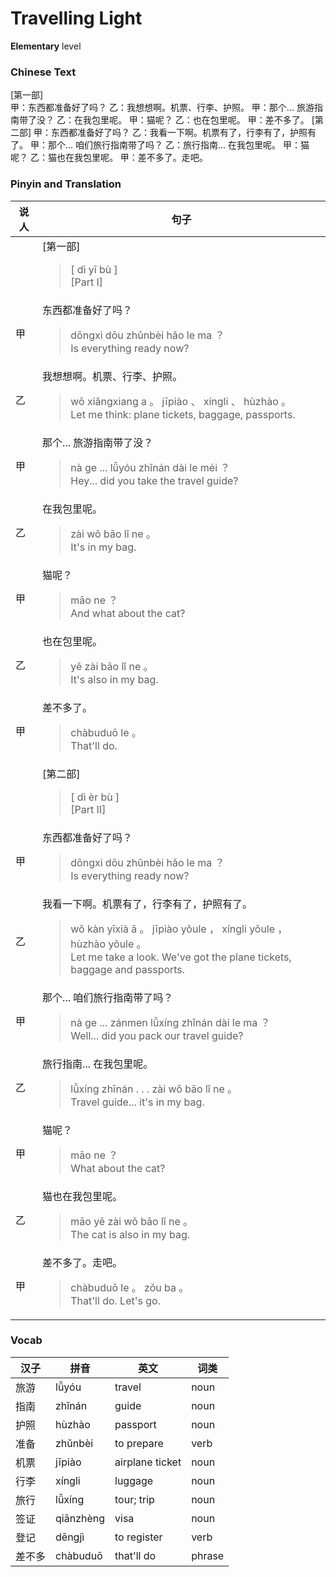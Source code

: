 # Travelling Light
**Elementary** level
### Chinese Text
[第一部]<br />甲：东西都准备好了吗？
乙：我想想啊。机票、行李、护照。
甲：那个... 旅游指南带了没？
乙：在我包里呢。
甲：猫呢？
乙：也在包里呢。
甲：差不多了。
[第二部]
甲：东西都准备好了吗？
乙：我看一下啊。机票有了，行李有了，护照有了。
甲：那个... 咱们旅行指南带了吗？
乙：旅行指南... 在我包里呢。
甲：猫呢？
乙：猫也在我包里呢。
甲：差不多了。走吧。

### Pinyin and Translation
|说人|句子|
|----|----|
||[第一部]<blockquote>[ dì  yī bù ]<br />[Part I]</blockquote>|
|甲|东西都准备好了吗？<blockquote>dōngxi dōu zhǔnbèi hǎo le ma ？<br />Is everything ready now?</blockquote>|
|乙|我想想啊。机票、行李、护照。<blockquote>wǒ xiǎngxiang a 。 jīpiào 、 xíngli 、 hùzhào 。<br />Let me think: plane tickets, baggage, passports.</blockquote>|
|甲|那个... 旅游指南带了没？<blockquote>nà ge ... lǚyóu zhǐnán dài le méi ？<br />Hey... did you take the travel guide?</blockquote>|
|乙|在我包里呢。<blockquote>zài wǒ bāo lǐ ne 。<br />It's in my bag.</blockquote>|
|甲|猫呢？<blockquote>māo ne ？<br />And what about the cat?</blockquote>|
|乙|也在包里呢。<blockquote>yě zài bāo lǐ ne 。<br />It's also in my bag.</blockquote>|
|甲|差不多了。<blockquote>chàbuduō le 。<br />That'll do.</blockquote>|
||[第二部]<blockquote>[ dì  èr bù ]<br />[Part II]</blockquote>|
|甲|东西都准备好了吗？<blockquote>dōngxi dōu zhǔnbèi hǎo le ma ？<br />Is everything ready now?</blockquote>|
|乙|我看一下啊。机票有了，行李有了，护照有了。<blockquote>wǒ kàn yīxià ā 。 jīpiào yǒule ， xíngli yǒule ， hùzhào yǒule 。<br />Let me take a look. We've got the plane tickets, baggage and passports.</blockquote>|
|甲|那个... 咱们旅行指南带了吗？<blockquote>nà ge ... zánmen lǚxíng zhǐnán dài le ma ？<br />Well... did you pack our travel guide?</blockquote>|
|乙|旅行指南... 在我包里呢。<blockquote>lǚxíng zhīnán . . .  zài wǒ bāo lǐ ne 。<br />Travel guide... it's in my bag.</blockquote>|
|甲|猫呢？<blockquote>māo ne ？<br />What about the cat?</blockquote>|
|乙|猫也在我包里呢。<blockquote>māo yě zài wǒ bāo lǐ ne 。<br />The cat is also in my bag.</blockquote>|
|甲|差不多了。走吧。<blockquote>chàbuduō le 。 zǒu ba 。<br />That'll do. Let's go.</blockquote>|
### Vocab
|汉子|拼音|英文|词类|
|----|----|----|----|
|旅游|lǚyóu|travel|noun|
|指南|zhǐnán|guide|noun|
|护照|hùzhào|passport|noun|
|准备|zhǔnbèi|to prepare|verb|
|机票|jīpiào|airplane ticket|noun|
|行李|xíngli|luggage|noun|
|旅行|lǚxíng|tour; trip|noun|
|签证|qiānzhèng|visa|noun|
|登记|dēngjì|to register|verb|
|差不多|chàbuduō|that'll do|phrase|